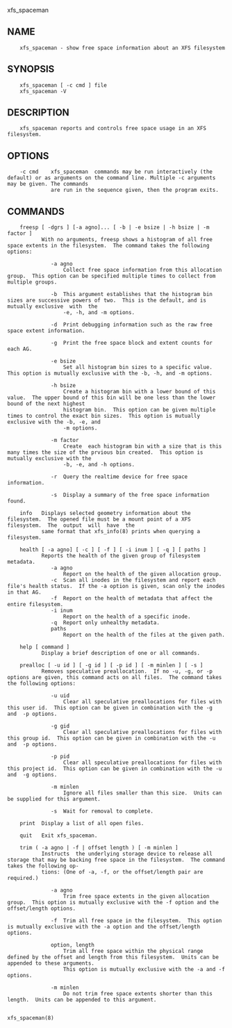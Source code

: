   xfs_spaceman
 
## NAME
        xfs_spaceman - show free space information about an XFS filesystem
 
## SYNOPSIS
        xfs_spaceman [ -c cmd ] file
        xfs_spaceman -V
 
## DESCRIPTION
        xfs_spaceman reports and controls free space usage in an XFS filesystem.
 
## OPTIONS
        -c cmd    xfs_spaceman  commands may be run interactively (the default) or as arguments on the command line. Multiple -c arguments may be given. The commands
                  are run in the sequence given, then the program exits.
 
## COMMANDS
        freesp [ -dgrs ] [-a agno]... [ -b | -e bsize | -h bsize | -m factor ]
               With no arguments, freesp shows a histogram of all free space extents in the filesystem.  The command takes the following options:
 
                  -a agno
                      Collect free space information from this allocation group.  This option can be specified multiple times to collect from multiple groups.
 
                  -b  This argument establishes that the histogram bin sizes are successive powers of two.  This is the default, and is mutually exclusive  with  the
                      -e, -h, and -m options.
 
                  -d  Print debugging information such as the raw free space extent information.
 
                  -g  Print the free space block and extent counts for each AG.
 
                  -e bsize
                      Set all histogram bin sizes to a specific value.  This option is mutually exclusive with the -b, -h, and -m options.
 
                  -h bsize
                      Create a histogram bin with a lower bound of this value.  The upper bound of this bin will be one less than the lower bound of the next highest
                      histogram bin.  This option can be given multiple times to control the exact bin sizes.  This option is mutually exclusive with the -b, -e, and
                      -m options.
 
                  -m factor
                      Create  each histogram bin with a size that is this many times the size of the prvious bin created.  This option is mutually exclusive with the
                      -b, -e, and -h options.
 
                  -r  Query the realtime device for free space information.
 
                  -s  Display a summary of the free space information found.
 
        info   Displays selected geometry information about the filesystem.  The opened file must be a mount point of a XFS filesystem.  The  output  will  have  the
               same format that xfs_info(8) prints when querying a filesystem.
 
        health [ -a agno] [ -c ] [ -f ] [ -i inum ] [ -q ] [ paths ]
               Reports the health of the given group of filesystem metadata.
                  -a agno
                      Report on the health of the given allocation group.
                  -c  Scan all inodes in the filesystem and report each file's health status.  If the -a option is given, scan only the inodes in that AG.
                  -f  Report on the health of metadata that affect the entire filesystem.
                  -i inum
                      Report on the health of a specific inode.
                  -q  Report only unhealthy metadata.
                  paths
                      Report on the health of the files at the given path.
 
        help [ command ]
               Display a brief description of one or all commands.
 
        prealloc [ -u id ] [ -g id ] [ -p id ] [ -m minlen ] [ -s ]
               Removes speculative preallocation.  If no -u, -g, or -p options are given, this command acts on all files.  The command takes the following options:
 
                  -u uid
                      Clear all speculative preallocations for files with this user id.  This option can be given in combination with the -g  and  -p options.
 
                  -g gid
                      Clear all speculative preallocations for files with this group id.  This option can be given in combination with the -u  and  -p options.
 
                  -p pid
                      Clear all speculative preallocations for files with this project id.  This option can be given in combination with the -u  and  -g options.
 
                  -m minlen
                      Ignore all files smaller than this size.  Units can be supplied for this argument.
 
                  -s  Wait for removal to complete.
 
        print  Display a list of all open files.
 
        quit   Exit xfs_spaceman.
 
        trim ( -a agno | -f | offset length ) [ -m minlen ]
               Instructs  the underlying storage device to release all storage that may be backing free space in the filesystem.  The command takes the following op‐
               tions: (One of -a, -f, or the offset/length pair are required.)
 
                  -a agno
                      Trim free space extents in the given allocation group.  This option is mutually exclusive with the -f option and the offset/length options.
 
                  -f  Trim all free space in the filesystem.  This option is mutually exclusive with the -a option and the offset/length options.
 
                  option, length
                      Trim all free space within the physical range defined by the offset and length from this filesystem.  Units can be appended to these arguments.
                      This option is mutually exclusive with the -a and -f options.
 
                  -m minlen
                      Do not trim free space extents shorter than this length.  Units can be appended to this argument.
 
                                                                                                                                                      xfs_spaceman(8)

